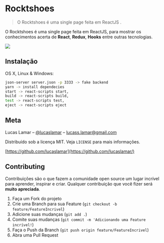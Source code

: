 <!--
***  Direitos reservados há: https://github.com/dbader/readme-template/blob/master/portuguese/README.md
-->

# Rocktshoes
> O Rocktshoes é uma single page feita em ReactJS .



 O Rocktshoes é uma single page feita em ReactJS, para mostrar os conhecimentos acerta de **React**, **Redux**, **Hooks** entre outras tecnologias.

![](github.com/lucaslamar/gym-point-api/blob/master/src/assets/readme/demonstracao.gif)

## Instalação

OS X, Linux & Windows:

```sh
json-server server.json -p 3333 -> fake backend
yarn -> install dependecies
start -> react-scripts start,
build -> react-scripts build,
test -> react-scripts test,
eject -> react-scripts eject

```

## Meta

Lucas Lamar – [@lucaslamar](https://www.linkedin.com/in/lucas-lamar-531930102/) – lucass.lamar@gmail.com

Distribuído sob a licença MIT. Veja `LICENSE` para mais informações.

[https://github.com/lucaslamar](https://github.com/lucaslamar/)

## Contributing

Contribuições são o que fazem a comunidade open source um lugar incrível para aprender, inspirar e criar. Qualquer contribuição que você fizer será **muito apreciada**.

1. Faça um Fork do projeto
2. Crie uma Branch para sua Feature (`git checkout -b feature/FeatureIncrivel`)
3. Adicione suas mudanças (`git add .`)
4. Comite suas mudanças (`git commit -m 'Adicionando uma Feature incrível!`)
5. Faça o Push da Branch (`git push origin feature/FeatureIncrivel`)
6. Abra uma Pull Request

